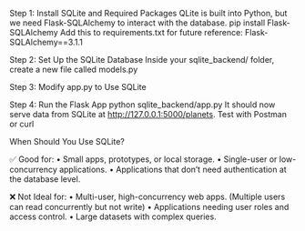 Step 1: Install SQLite and Required Packages
    QLite is built into Python, but we need Flask-SQLAlchemy to interact with the database.
    pip install Flask-SQLAlchemy
    Add this to requirements.txt for future reference:
        Flask-SQLAlchemy==3.1.1

Step 2: Set Up the SQLite Database
    Inside your sqlite_backend/ folder, create a new file called models.py

Step 3: Modify app.py to Use SQLite

Step 4: Run the Flask App
    python sqlite_backend/app.py
    It should now serve data from SQLite at http://127.0.0.1:5000/planets.
    Test with Postman or curl

When Should You Use SQLite?

✅ Good for:
	•	Small apps, prototypes, or local storage.
	•	Single-user or low-concurrency applications.
	•	Applications that don’t need authentication at the database level.

❌ Not Ideal for:
	•	Multi-user, high-concurrency web apps. (Multiple users can read concurrently but not write)
	•	Applications needing user roles and access control.
	•	Large datasets with complex queries.